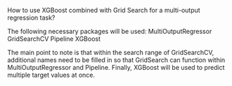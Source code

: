 How to use XGBoost combined with Grid Search for a multi-output regression task?

The following necessary packages will be used:
MultiOutputRegressor
GridSearchCV
Pipeline
XGBoost

The main point to note is that within the search range of GridSearchCV, 
additional names need to be filled in so that GridSearch can function within MultiOutputRegressor and Pipeline. 
Finally, XGBoost will be used to predict multiple target values at once.
